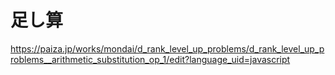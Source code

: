 # 足し算
https://paiza.jp/works/mondai/d_rank_level_up_problems/d_rank_level_up_problems__arithmetic_substitution_op_1/edit?language_uid=javascript
